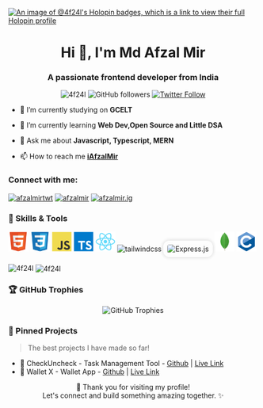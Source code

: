 [![An image of @4f24l's Holopin badges, which is a link to view their full Holopin profile](https://holopin.me/4f24l)](https://holopin.io/@4f24l)


##

<!--
**4F24L/4F24L** is a ✨ _special_ ✨ repository because its `README.md` (this file) appears on your GitHub profile.

Here are some ideas to get you started:

- 🔭 I’m currently working on ...
- 🌱 I’m currently learning ...
- 👯 I’m looking to collaborate on ...
- 🤔 I’m looking for help with ...
- 💬 Ask me about ...
- 📫 How to reach me: ...
- 😄 Pronouns: ...
- ⚡ Fun fact: ...
-->
<h1 align="center">Hi 👋, I'm Md Afzal Mir</h1>
<h3 align="center">A passionate frontend developer from India</h3>
<p align="center">
  <img src="https://komarev.com/ghpvc/?username=4f24l&label=Profile%20views&color=0e75b6&style=flat" alt="4f24l" />
  <img src="https://img.shields.io/github/followers/4f24l?label=Follow&style=social" alt="GitHub followers" />
  <a href="https://x.com/iafzalmir"><img src="https://img.shields.io/twitter/follow/iafzalmir?style=social" alt="Twitter Follow"></a>
</p>


- 🔭 I’m currently studying on **GCELT**

- 🌱 I’m currently learning **Web Dev,Open Source and Little DSA**

- 💬 Ask me about **Javascript, Typescript, MERN**

- 📫 How to reach me **[iAfzalMir](https://www.instagram.com/iafzalmir)**

<h3 align="left">Connect with me:</h3>
<p align="left">
<a href="https://twitter.com/iafzalmir" target="blank"><img align="center" src="https://raw.githubusercontent.com/rahuldkjain/github-profile-readme-generator/master/src/images/icons/Social/twitter.svg" alt="afzalmirtwt" height="30" width="40" /></a>
<a href="https://linkedin.com/in/iafzalmir" target="blank"><img align="center" src="https://raw.githubusercontent.com/rahuldkjain/github-profile-readme-generator/master/src/images/icons/Social/linked-in-alt.svg" alt="afzalmir" height="30" width="40" /></a>
<a href="https://instagram.com/iafzalmir" target="blank"><img align="center" src="https://raw.githubusercontent.com/rahuldkjain/github-profile-readme-generator/master/src/images/icons/Social/instagram.svg" alt="afzalmir.ig" height="30" width="40" /></a>
</p>

### 🚀 Skills & Tools

<p align="left">
  <img src="https://raw.githubusercontent.com/devicons/devicon/master/icons/html5/html5-original.svg" alt="HTML5" width="40" height="40"/>
  <img src="https://raw.githubusercontent.com/devicons/devicon/master/icons/css3/css3-original.svg" alt="CSS3" width="40" height="40"/>
  <img src="https://raw.githubusercontent.com/devicons/devicon/master/icons/javascript/javascript-original.svg" alt="JavaScript" width="40" height="40"/>
  <img src="https://raw.githubusercontent.com/devicons/devicon/master/icons/typescript/typescript-original.svg" alt="TypeScript" width="40" height="40"/>
  <img src="https://raw.githubusercontent.com/devicons/devicon/master/icons/react/react-original.svg" alt="React.js" width="40" height="40"/>
  <img src="https://cdn.jsdelivr.net/gh/devicons/devicon/icons/tailwindcss/tailwindcss-original.svg" alt="tailwindcss" width="40" height="40" />
  <img src="https://cdn.jsdelivr.net/gh/devicons/devicon/icons/express/express-original.svg" alt="Express.js" width="40" height="40" style="
        background: rgba(255, 255, 255, 0.15);
        backdrop-filter: blur(6px);
        padding: 8px;
        border-radius: 12px;
        box-shadow: 0 0 12px rgba(255, 255, 255, 0.4), 0 0 8px rgba(0, 0, 0, 0.2);
        transition: transform 0.3s, box-shadow 0.3s;
     " />
  <img src="https://raw.githubusercontent.com/devicons/devicon/master/icons/mongodb/mongodb-original.svg" alt="MongoDB" width="40" height="40"/>
  <img src="https://raw.githubusercontent.com/devicons/devicon/master/icons/c/c-original.svg" alt="C Programming" width="40" height="40"/>
</p>

<p><img align="left" src="https://github-readme-stats.vercel.app/api/top-langs?username=4f24l&show_icons=true&locale=en&layout=compact" alt="4f24l" /></p>

<p>&nbsp;<img align="center" src="https://github-readme-stats.vercel.app/api?username=4f24l&show_icons=true&locale=en" alt="4f24l" /></p>

### 🏆 GitHub Trophies

<p align="center">
  <img src="https://github-profile-trophy.vercel.app/?username=4f24l&theme=github&no-frame=true&margin-w=4" alt="GitHub Trophies" />
</p>

### 📌 Pinned Projects

> The best projects I have made so far!

- 🔗 CheckUncheck - Task Management Tool - [Github](https://github.com/4F24L/checkUncheck) | [Live Link](https://checkuncheck.vercel.app) 
- 🔗 Wallet X - Wallet App - [Github](https://github.com/4F24L/wallet-x) | [Live Link](https://wallet-x-app.vercel.app) 

<p align="center">
  🚀 Thank you for visiting my profile! <br>
  Let's connect and build something amazing together. ✨
</p>
